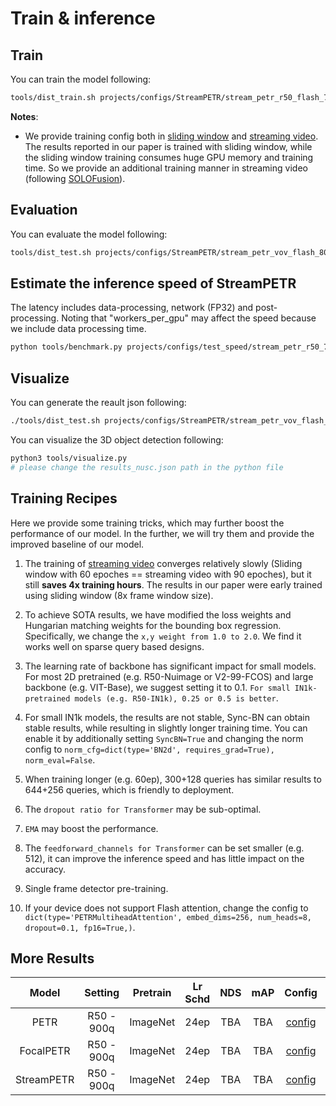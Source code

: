 # Train & inference
## Train
You can train the model following:

```bash
tools/dist_train.sh projects/configs/StreamPETR/stream_petr_r50_flash_704_bs2_seq_24e.py 8 --work-dir work_dirs/stream_petr_r50_flash_704_bs2_seq_24e/
```

**Notes**: 
- We provide training config both in [sliding window](../projects/configs/StreamPETR/stream_petr_r50_flash_704_bs1_8key_2grad_24e.py) and [streaming video](../projects/configs/StreamPETR/stream_petr_r50_flash_704_bs2_seq_24e.py). The results reported in our paper is trained with sliding window, while the sliding window training consumes huge GPU memory and training time. So we provide an additional training manner in streaming video (following [SOLOFusion](https://github.com/Divadi/SOLOFusion)). 

## Evaluation
You can evaluate the model following:
```bash
tools/dist_test.sh projects/configs/StreamPETR/stream_petr_vov_flash_800_bs2_seq_24e.py work_dirs/stream_petr_vov_flash_800_bs2_seq_24e/latest.pth 8 --eval bbox
```

## Estimate the inference speed of StreamPETR
The latency includes data-processing, network (FP32) and post-processing. Noting that \"workers_per_gpu\" may affect the speed because we include data processing time.
```bash
python tools/benchmark.py projects/configs/test_speed/stream_petr_r50_704_bs2_seq_428q_nui_speed_test.py
```

## Visualize
You can generate the reault json following:
```bash
./tools/dist_test.sh projects/configs/StreamPETR/stream_petr_vov_flash_800_bs2_seq_24e.py work_dirs/stream_petr_vov_flash_800_bs2_seq_24e/latest.pth 8 --format-only
```
You can visualize the 3D object detection following:
```bash
python3 tools/visualize.py
# please change the results_nusc.json path in the python file
```

## Training Recipes
Here we provide some training tricks, which may further boost the performance of our model. In the further, we will try them and provide the improved baseline of our model.
1. The training of [streaming video](../projects/configs/StreamPETR/stream_petr_r50_flash_704_bs2_seq_24e.py) converges relatively slowly (Sliding window with 60 epoches == streaming video with 90 epoches), but it still **saves 4x training hours**. The results in our paper were early trained using sliding window (8x frame window size).

2. To achieve SOTA results, we have modified the loss weights and Hungarian matching weights for the bounding box regression. Specifically, we change the `x,y weight from 1.0 to 2.0`. We find it works well on sparse query based designs.
3. The learning rate of backbone has significant impact for small models. For most 2D pretrained (e.g. R50-Nuimage or V2-99-FCOS) and large backbone (e.g. VIT-Base), we suggest setting it to 0.1. `For small IN1k-pretrained models (e.g. R50-IN1k), 0.25 or 0.5 is better`.
4. For small IN1k models, the results are not stable, Sync-BN can obtain stable results, while resulting in slightly longer training time. You can enable it by additionally setting `SyncBN=True` and changing the norm config to      `norm_cfg=dict(type='BN2d', requires_grad=True),
norm_eval=False`.
5. When training longer (e.g. 60ep), 300+128 queries has similar results to 644+256 queries, which is friendly to deployment.
6. The `dropout ratio for Transformer` may be sub-optimal.
7. `EMA` may boost the performance.
8. The `feedforward_channels for Transformer` can be set smaller (e.g. 512), it can improve the inference speed and has little impact on the accuracy.
9. Single frame detector pre-training.
10. If your device does not support Flash attention, change the config to `dict(type='PETRMultiheadAttention',
          embed_dims=256,
          num_heads=8,
          dropout=0.1,
          fp16=True,)`.
## More Results
| Model | Setting |Pretrain| Lr Schd | NDS| mAP| Config | Download |
| :---: | :---: | :---: | :---: | :---:|:---:| :---: | :---: |
|PETR| R50 - 900q | ImageNet | 24ep | TBA | TBA |[config](../projects/configs/PETRv1/petrv1_r50_flash_704_24e.py) |TBA|
|FocalPETR| R50 - 900q | ImageNet | 24ep | TBA | TBA |[config](../projects/configs/PETRv1/focal_petrv1_r50_flash_704_24e.py) |TBA |
|StreamPETR| R50 - 900q | ImageNet | 24ep | TBA | TBA |[config](../projects/configs/StreamPETR/stream_petr_r50_flash_704_bs2_seq_24e.py) |TBA |
